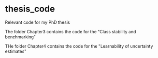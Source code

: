 # thesis_code
Relevant code for my PhD thesis

The folder Chapter3 contains the code for the "Class stability and benchmarking"

THe folder Chapter4 contains the code for the "Learnability of uncertainty estimates"